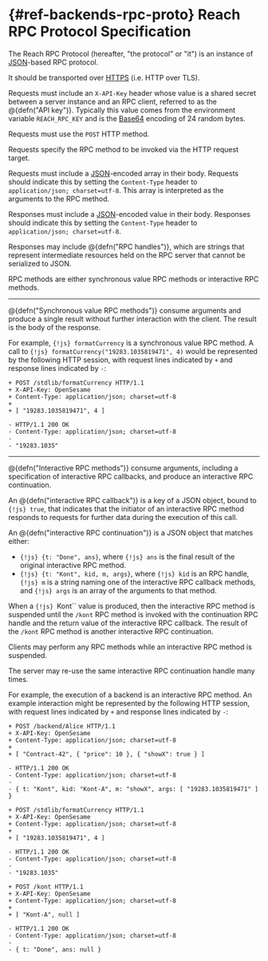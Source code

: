 


# {#ref-backends-rpc-proto} Reach RPC Protocol Specification

The Reach RPC Protocol (hereafter, "the protocol" or "it") is an instance of [JSON](https://en.wikipedia.org/wiki/JSON)-based RPC protocol.

It should be transported over [HTTPS](https://en.wikipedia.org/wiki/HTTPS) (i.e. HTTP over TLS).

Requests must include an `X-API-Key` header whose value is a shared secret between a server instance and an RPC client, referred to as the @{defn("API key")}.
Typically this value comes from the environment variable `REACH_RPC_KEY` and is the [Base64](https://en.wikipedia.org/wiki/Base64) encoding of 24 random bytes.

Requests must use the `POST` HTTP method.

Requests specify the RPC method to be invoked via the HTTP request target.

Requests must include a [JSON](https://en.wikipedia.org/wiki/JSON)-encoded array in their body.
Requests should indicate this by setting the `Content-Type` header to `application/json; charset=utf-8`.
This array is interpreted as the arguments to the RPC method.

Responses must include a [JSON](https://en.wikipedia.org/wiki/JSON)-encoded value in their body.
Responses should indicate this by setting the `Content-Type` header to `application/json; charset=utf-8`.

Responses may include @{defn("RPC handles")}, which are strings that represent intermediate resources held on the RPC server that cannot be serialized to JSON.

RPC methods are either synchronous value RPC methods or interactive RPC methods.

---

@{defn("Synchronous value RPC methods")} consume arguments and produce a single result without further interaction with the client.
The result is the body of the response.

For example, `{!js} formatCurrency` is a synchronous value RPC method.
A call to `{!js} formatCurrency("19283.1035819471", 4)` would be represented by the following HTTP session, with request lines indicated by `+` and response lines indicated by `-`:

```
+ POST /stdlib/formatCurrency HTTP/1.1
+ X-API-Key: OpenSesame
+ Content-Type: application/json; charset=utf-8
+
+ [ "19283.1035819471", 4 ]

- HTTP/1.1 200 OK
- Content-Type: application/json; charset=utf-8
-
- "19283.1035"
```


---

@{defn("Interactive RPC methods")} consume arguments, including a specification of interactive RPC callbacks, and produce an interactive RPC continuation.

An @{defn("interactive RPC callback")} is a key of a JSON object, bound to `{!js} true`, that indicates that the initiator of an interactive RPC method responds to requests for further data during the execution of this call.

An @{defn("interactive RPC continuation")} is a JSON object that matches either:
+ `{!js} {t: "Done", ans}`, where `{!js} ans` is the final result of the original interactive RPC method.
+ `{!js} {t: "Kont", kid, m, args}`, where `{!js} kid` is an RPC handle, `{!js} m` is a string naming one of the interactive RPC callback methods, and `{!js} args` is an array of the arguments to that method.


When a `{!js} `Kont`` value is produced, then the interactive RPC method is suspended until the `/kont` RPC method is invoked with the continuation RPC handle and the return value of the interactive RPC callback.
The result of the `/kont` RPC method is another interactive RPC continuation.

Clients may perform any RPC methods while an interactive RPC method is suspended.

The server may re-use the same interactive RPC continuation handle many times.

For example, the execution of a backend is an interactive RPC method.
An example interaction might be represented by the following HTTP session, with request lines indicated by `+` and response lines indicated by `-`:

```
+ POST /backend/Alice HTTP/1.1
+ X-API-Key: OpenSesame
+ Content-Type: application/json; charset=utf-8
+
+ [ "Contract-42", { "price": 10 }, { "showX": true } ]

- HTTP/1.1 200 OK
- Content-Type: application/json; charset=utf-8
-
- { t: "Kont", kid: "Kont-A", m: "showX", args: [ "19283.1035819471" ] }

+ POST /stdlib/formatCurrency HTTP/1.1
+ X-API-Key: OpenSesame
+ Content-Type: application/json; charset=utf-8
+
+ [ "19283.1035819471", 4 ]

- HTTP/1.1 200 OK
- Content-Type: application/json; charset=utf-8
-
- "19283.1035"

+ POST /kont HTTP/1.1
+ X-API-Key: OpenSesame
+ Content-Type: application/json; charset=utf-8
+
+ [ "Kont-A", null ]

- HTTP/1.1 200 OK
- Content-Type: application/json; charset=utf-8
-
- { t: "Done", ans: null }

```


